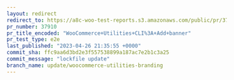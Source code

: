 ```yaml
---
layout: redirect
redirect_to: https://a8c-woo-test-reports.s3.amazonaws.com/public/pr/37910/e2e/index.html
pr_number: 37910
pr_title_encoded: "WooCommerce+Utilities+CLI%3A+Add+banner"
pr_test_type: e2e
last_published: "2023-04-26 21:35:55 +0000"
commit_sha: ffc9aa6d3bd2e3f557538899a187ac7e2b1c3a25
commit_message: "lockfile update"
branch_name: update/woocommerce-utilities-branding
---
```

